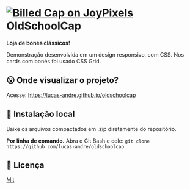 # [![Billed Cap on JoyPixels ](https://emojipedia-us.s3.dualstack.us-west-1.amazonaws.com/thumbs/60/emoji-one/104/billed-cap_1f9e2.png)](https://emojipedia.org/joypixels/3.1/billed-cap/) OldSchoolCap
**Loja de bonés clássicos!**

Demonstração desenvolvida em um design responsivo, com CSS. Nos cards com bonés foi usado CSS Grid.

## 😮 Onde visualizar o projeto?

Acesse: https://lucas-andre.github.io/oldschoolcap

## 📂 Instalação local 
Baixe os arquivos compactados em .zip diretamente do repositório.

**Por linha de comando.**
Abra o Git Bash e cole: `git clone https://github.com/lucas-andre/oldschoolcap`

## 📃 Licença 

[Mit](https://choosealicense.com/licenses/mit/)
